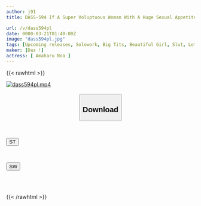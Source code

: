 ```yaml
---
author: j91
title: DASS-594 If A Super Voluptuous Woman With A Huge Sexual Appetite Tempts You With Her Sloppy Saliva, You're Done For! Lots Of Slippery Lotion! Transsexual Intercourse Amaharu Ai

url: /v/dass594pl
date: 0000-03-21T01:40:00Z
image: "dass594pl.jpg"
tags: [Upcoming releases, Solowork, Big Tits, Beautiful Girl, Slut, Lotion, Huge Butt	]
maker: [Das !]
actress: [ Amaharu Noa ]
---
```



{{< rawhtml >}}

<div class="video" data-videoid="pending_link.html">
    <a href="javascript:;">
        <img src="/v/dass594pl/dass594pl.jpg" width="WIDTH" height="HEIGHT" alt="dass594pl.mp4" loading="lazy">
    </a>
</div>

<script type="text/javascript" src="https://j91.asia/asset/on-demand-pend.js"></script>

<br>
  <link rel="stylesheet" href="https://j91.asia/asset/bs5.css">
  
  <center>
  <button class="btn btn-primary" type="button" data-bs-toggle="collapse" data-bs-target=".multi-collapse" aria-expanded="false" aria-controls="multiCollapseExample1 multiCollapseExample2"><h2>Download</h2></button></center>
</p>
<div class="row">
  <div class="col">
    <div class="collapse multi-collapse" id="multiCollapseExample1">
      <div class="card card-body">
	      	      <br>
<div class="buttons">  
<p><a href="https://j91.asia/pending_link.html" target="_blank"><button class="btn-hover color-3"><i class="fa fa-download"></i> ST</button></a></p></div>
    </div>
  </div>
</div>
  <div class="col">
    <div class="collapse multi-collapse" id="multiCollapseExample2">
      <div class="card card-body">
	      <br>
<div class="buttons">
<p><a href="https://j91.asia/pending_link.html" target="_blank"><button class="btn-hover color-2"><i class="fa fa-download"></i> SW</button></a></p></div>
<br><br>
      </div>
    </div>
  </div>
</div>

{{< /rawhtml >}}